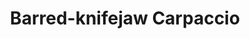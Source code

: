 ---
title: 'Barred-knifejaw Carpaccio'
thumbnail: 'https://acnhcdn.com/2.0/CookingIcon/FtrCarpaccioBeakfishCropped.png'
type: savory
ingredients:
  -
    id: 'barred_knifejaw'
    name: 'Barred-knifejaw'
    type: 'fish'
    quantity: 1
layout: '../../layouts/RecipeDetail.astro'
---
